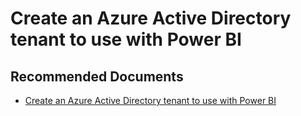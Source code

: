   <properties
	pageTitle="create an azure active directory tenant to use with power bi"
	description="create an azure active directory tenant to use with power bi"
	service="microsoft.PowerBIDedicated"
	resource="capacities"
	authors="pjfreitas"
	ms.author="pfreitas"	
	displayOrder="670"
	selfHelpType="generic"
	supportTopicIds="32628085"
	productPesIds="16334"
	cloudEnvironments="public, MoonCake, fairfax" 
	articleId="a9d73d62-19f6-83d9-bda2-7fcff19636f2"
/>

# Create an Azure Active Directory tenant to use with Power BI

## **Recommended Documents**

* [Create an Azure Active Directory tenant to use with Power BI](https://docs.microsoft.com/power-bi/developer/create-an-azure-active-directory-tenant)
